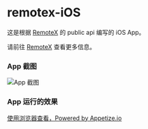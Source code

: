 # remotex-iOS
这是根据 [RemoteX](https://github.com/ooclab/remotex) 的 public api 编写的 iOS App。

请前往 [RemoteX](https://github.com/ooclab/remotex) 查看更多信息。

### App 截图
![App 截图](https://cloud.githubusercontent.com/assets/6983215/25951415/3026c070-3690-11e7-8926-4d9a15a341e4.PNG)

### App 运行的效果

[使用浏览器查看，Powered by Appetize.io](https://appetize.io/embed/047pdty5u2cuzvdj9afacz9h84?device=iphone7&scale=75&orientation=portrait&osVersion=10.3)
